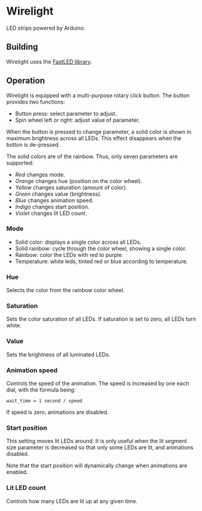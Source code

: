 # Wirelight

LED strips powered by Arduino.

## Building

Wirelight uses the [FastLED library](https://github.com/FastLED/FastLED).

## Operation

Wirelight is equipped with a multi-purpose rotary click button. The button
provides two functions:

* Button press: select parameter to adjust.
* Spin wheel left or right: adjust value of parameter.

When the button is pressed to change parameter, a solid color is shown in
maximum brightness across all LEDs. This effect disappears when the button is
de-pressed.

The solid colors are of the rainbow. Thus, only seven parameters are supported:

* *Red* changes mode.
* *Orange* changes hue (position on the color wheel).
* *Yellow* changes saturation (amount of color).
* *Green* changes value (brightness).
* *Blue* changes animation speed.
* *Indigo* changes start position.
* *Violet* changes lit LED count.

### Mode

* Solid color: displays a single color across all LEDs.
* Solid rainbow: cycle through the color wheel, showing a single color.
* Rainbow: color the LEDs with red to purple.
* Temperature: white leds, tinted red or blue according to temperature.

### Hue

Selects the color from the rainbow color wheel.

### Saturation

Sets the color saturation of all LEDs. If saturation is set to zero, all LEDs
turn white.

### Value

Sets the brightness of all luminated LEDs.

### Animation speed

Controls the speed of the animation. The speed is increased by one each dial,
with the formula being:

    wait_time = 1 second / speed

If speed is zero, animations are disabled.

### Start position

This setting moves lit LEDs around. It is only useful when the lit segment size
parameter is decreased so that only some LEDs are lit, and animations disabled.

Note that the start position will dynamically change when animations are
enabled.

### Lit LED count

Controls how many LEDs are lit up at any given time.
